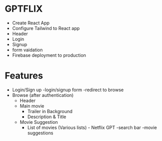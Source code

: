 # GPTFLIX 
 - Create React App 
 - Configure Tailwind to React app 
 - Header
 - Login 
 - Signup 
 - form vaidation 
 - Firebase deployment to production 
 # Features
   - Login/Sign up
       -login/signup form 
       -redirect to browse
   - Browse (after authentication)
      - Header
      - Main movie 
        - Trailer in Background
        - Description & Title 
      - Movie Suggestion 
         - List of movies (Various lists)
    - Netflix GPT 
       -search bar 
       -movie suggestions